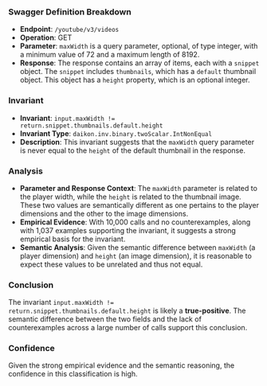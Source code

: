 ### Swagger Definition Breakdown
- **Endpoint**: `/youtube/v3/videos`
- **Operation**: GET
- **Parameter**: `maxWidth` is a query parameter, optional, of type integer, with a minimum value of 72 and a maximum length of 8192.
- **Response**: The response contains an array of items, each with a `snippet` object. The `snippet` includes `thumbnails`, which has a `default` thumbnail object. This object has a `height` property, which is an optional integer.

### Invariant
- **Invariant**: `input.maxWidth != return.snippet.thumbnails.default.height`
- **Invariant Type**: `daikon.inv.binary.twoScalar.IntNonEqual`
- **Description**: This invariant suggests that the `maxWidth` query parameter is never equal to the `height` of the default thumbnail in the response.

### Analysis
- **Parameter and Response Context**: The `maxWidth` parameter is related to the player width, while the `height` is related to the thumbnail image. These two values are semantically different as one pertains to the player dimensions and the other to the image dimensions.
- **Empirical Evidence**: With 10,000 calls and no counterexamples, along with 1,037 examples supporting the invariant, it suggests a strong empirical basis for the invariant.
- **Semantic Analysis**: Given the semantic difference between `maxWidth` (a player dimension) and `height` (an image dimension), it is reasonable to expect these values to be unrelated and thus not equal.

### Conclusion
The invariant `input.maxWidth != return.snippet.thumbnails.default.height` is likely a **true-positive**. The semantic difference between the two fields and the lack of counterexamples across a large number of calls support this conclusion.

### Confidence
Given the strong empirical evidence and the semantic reasoning, the confidence in this classification is high.
